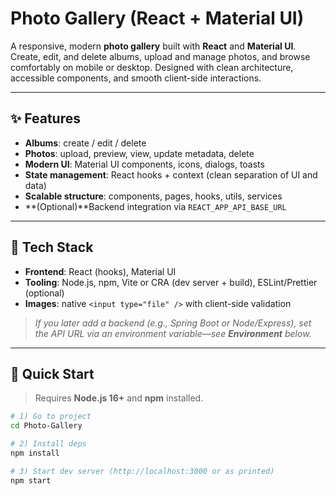# Photo Gallery (React + Material UI)

A responsive, modern **photo gallery** built with **React** and **Material UI**. Create, edit, and delete albums, upload and manage photos, and browse comfortably on mobile or desktop. Designed with clean architecture, accessible components, and smooth client-side interactions.

---

## ✨ Features

- **Albums**: create / edit / delete
- **Photos**: upload, preview, view, update metadata, delete
- **Modern UI**: Material UI components, icons, dialogs, toasts
- **State management**: React hooks + context (clean separation of UI and data)
- **Scalable structure**: components, pages, hooks, utils, services
- **(Optional)**Backend integration via `REACT_APP_API_BASE_URL`

---

## 🧱 Tech Stack

- **Frontend**: React (hooks), Material UI
- **Tooling**: Node.js, npm, Vite or CRA (dev server + build), ESLint/Prettier (optional)
- **Images**: native `<input type="file" />` with client-side validation

> _If you later add a backend (e.g., Spring Boot or Node/Express), set the API URL via an environment variable—see **Environment** below._

---

## 🚀 Quick Start

> Requires **Node.js 16+** and **npm** installed.

```bash
# 1) Go to project
cd Photo-Gallery

# 2) Install deps
npm install

# 3) Start dev server (http://localhost:3000 or as printed)
npm start
